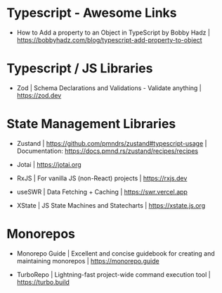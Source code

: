 # Typescript - Awesome Links

- How to Add a property to an Object in TypeScript by Bobby Hadz |  https://bobbyhadz.com/blog/typescript-add-property-to-object

# Typescript / JS Libraries

- Zod | Schema Declarations and Validations - Validate anything | https://zod.dev

# State Management Libraries

- Zustand | https://github.com/pmndrs/zustand#typescript-usage | Documentation: https://docs.pmnd.rs/zustand/recipes/recipes

- Jotai | https://jotai.org

- RxJS | For vanilla JS (non-React) projects | https://rxjs.dev

- useSWR | Data Fetching + Caching | https://swr.vercel.app

- XState | JS State Machines and Statecharts | https://xstate.js.org

# Monorepos

- Monorepo Guide | Excellent and concise guidebook for creating and maintaining monorepos | https://monorepo.guide

- TurboRepo | Lightning-fast project-wide command execution tool | https://turbo.build
